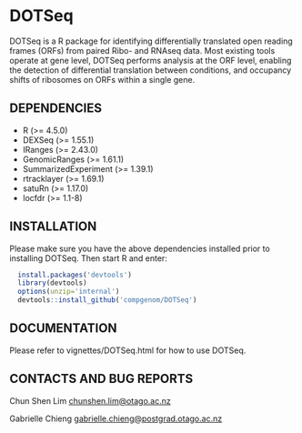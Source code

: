 # DOTSeq
DOTSeq is a R package for identifying differentially translated open reading frames (ORFs) from paired Ribo- and RNAseq data. Most existing tools operate at gene level, DOTSeq performs analysis at the ORF level, enabling the detection of differential translation between conditions, and occupancy shifts of ribosomes on ORFs within a single gene.

## DEPENDENCIES
* R (>= 4.5.0)
* DEXSeq (>= 1.55.1)
* IRanges (>= 2.43.0)
* GenomicRanges (>= 1.61.1)
* SummarizedExperiment (>= 1.39.1)
* rtracklayer (>= 1.69.1)
* satuRn (>= 1.17.0)
* locfdr (>= 1.1-8)

## INSTALLATION
Please make sure you have the above dependencies installed prior to installing DOTSeq.
Then start R and enter:
```r
  install.packages('devtools')
  library(devtools)
  options(unzip='internal')
  devtools::install_github('compgenom/DOTSeq')
```

## DOCUMENTATION
Please refer to vignettes/DOTSeq.html for how to use DOTSeq.

## CONTACTS AND BUG REPORTS
Chun Shen Lim
chunshen.lim@otago.ac.nz

Gabrielle Chieng
gabrielle.chieng@postgrad.otago.ac.nz

